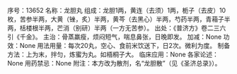 序号：13652
名称：龙胆丸
组成：龙胆1两，黄连（去须）1两，栀子（去皮）10枚，苦参半两，大黄（锉，炙）半两，黄芩（去黑心）半两，芍药半两，青葙子半两，栝楼根半两，芒消（别研）半两（一方无苦参）。
出处：《普济方》卷二三六引《千金》。
主治：骨蒸羸瘦，烦闷短气，喘息鼻张，日晚即发。
加减：None
功效：None
用法用量：每次20丸，空心、食前米饮送下，日2次。微利为度。
制备方法：上为末，拌匀，炼蜜为丸。如梧桐子大。
临床应用：None
各家论述：None
用药禁忌：None
附注：本方改为散剂，名“龙胆散”（见《圣济总录》）。
